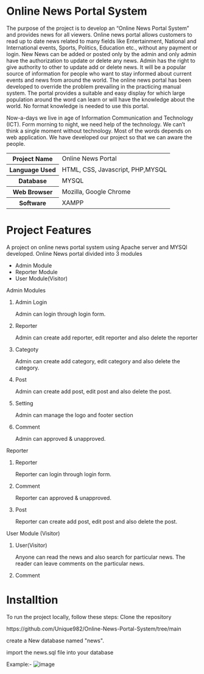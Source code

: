 <h1>Online News Portal System</h1>

The purpose of the project is to develop an “Online News Portal System” and provides news for all viewers. Online news portal allows customers to read up to date news related to many fields like Entertainment, National and International events, Sports, Politics, Education etc., without any payment or login. New News can be added or posted only by the admin and only admin have the authorization to update or delete any news. Admin has the right to give authority to other to update add or delete news. It will be a popular source of information for people who want to stay informed about current events and news from around the world. The online news portal has been developed to override the problem prevailing in the practicing manual system. The portal provides a suitable and easy display for which large population around the word can learn or will have the knowledge about the world. No format knowledge is needed to use this portal.

Now-a-days we live in age of Information Communication and Technology (ICT). Form morning to night, we need help of the technology. We can’t think a single moment without technology. Most of the words depends on web application. We have developed our project so that we can aware the people.
<table>
 <tr><th>Project Name</th>
 <td>Online News Portal</td>
 </tr>
  <tr><th>Language Used</th>
 <td>HTML, CSS, Javascript, PHP,MYSQL</td>
 </tr>
   <tr><th>Database</th>
 <td>MYSQL</td>
 </tr>
   <tr><th>Web Browser</th>
 <td>Mozilla, Google Chrome</td>
 </tr>
   <tr><th>Software</th>
 <td>XAMPP</td>
 </tr>
</table>
<h1>Project Features</h1>
<p> A project on online news portal system using Apache server and MYSQl developed. Online News portal divided into 3 modules</p>
<ul>
 <li>Admin Module</li>
  <li>Reporter Module</li>
   <li>User Module(Visitor)</li>
</ul>
Admin Modules
<ol>
 <li>Admin Login</li>
 <p> Admin can login through login form.</p>
  <li>Reporter</li>
 <p> Admin can create add reporter, edit reporter and also delete the reporter</p>
  <li>Categoty</li>
 <p> Admin can create add category, edit category and also delete the category.</p>
  <li>Post</li>
 <p> Admin can create add post, edit post and also delete the post.</p>
  <li>Setting</li>
 <p> Admin can manage the logo and footer section </p>
  <li>Comment</li>
 <p>Admin can approved & unapproved.</p>
 </ol>
Reporter
<ol>
 <li>Reporter</li>
 <p>Reporter can login through login form.</p>
   <li>Comment</li>
 <p>Reporter can approved & unapproved.</p>
   <li>Post</li>
 <p>Reporter can create add post, edit post and also delete the post.</p>
</ol>
User Module (Visitor)
<ol>
 <li>User(Visitor)</li>
 <p>Anyone can read the news and also search for particular news. The reader can leave comments on the particular news.</p>
   <li>Comment</li>
</ol>

<h1>Installtion</h1>
<p>To run the project locally, follow these steps: Clone the repository</p>
https://github.com/Unique982/Online-News-Portal-System/tree/main
<p>create a New database named "news".</p>
<p>import the news.sql file into your database</p>

 Example:- 
![image](https://github.com/Unique982/Online-News-Portal-System/assets/133880428/03ffccde-7870-4ea1-9193-36d1b4b094e2)
